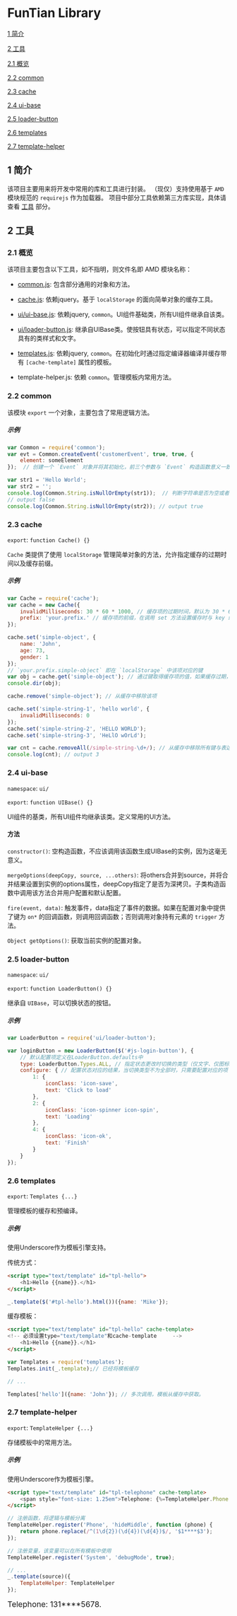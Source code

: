 # FunTian Library



[1 简介](#1-简介)

[2 工具](#2-工具)

[2.1 概览](#21-概览)
		
[2.2 common](#22-common)
	
[2.3 cache](#23-cache)

[2.4 ui-base](#24-ui-base)

[2.5 loader-button](#25-loader-button)

[2.6 templates](#26-templates)

[2.7 template-helper](#27-template-helper)
		



## 1 简介

该项目主要用来将开发中常用的库和工具进行封装。
（现仅）支持使用基于 `AMD` 模块规范的 `requirejs` 作为加载器。
项目中部分工具依赖第三方库实现，具体请查看 [工具](#2-工具) 部分。




## 2 工具



### 2.1 概览

该项目主要包含以下工具，如不指明，则文件名即 AMD 模块名称：

- [common.js](#22-common): 包含部分通用的对象和方法。

- [cache.js](#23-cache): 依赖jquery。基于 `localStorage` 的面向简单对象的缓存工具。

- [ui/ui-base.js](#24-ui-base): 依赖jquery, `common`。UI组件基础类，所有UI组件继承自该类。

- [ui/loader-button.js](#25-loader-button): 继承自UIBase类。使按钮具有状态，可以指定不同状态具有的类样式和文字。

- [templates.js](#26-templates): 依赖jquery, `common`。在初始化时通过指定编译器编译并缓存带有 `[cache-template]` 属性的模板。

- template-helper.js: 依赖 `common`。管理模板内常用方法。



### 2.2 common

该模块 `export` 一个对象，主要包含了常用逻辑方法。

##### 示例

``` javascript
var Common = require('common');
var evt = Common.createEvent('customerEvent', true, true, {
	element: someElement
});  // 创建一个 `Event` 对象并将其初始化，前三个参数与 `Event` 构造函数意义一致，最后一个参数为可选参数，如果该参数有值，则会被设置在返回的 `Event` 实例的 `data` 属性上。

var str1 = 'Hello World';
var str2 = '';
console.log(Common.String.isNullOrEmpty(str1));  // 判断字符串是否为空或者空字符串
// output false
console.log(Common.String.isNullOrEmpty(str2)); // output true
```



### 2.3 cache

`export`: `function Cache() {}`

`Cache` 类提供了使用 `localStorage` 管理简单对象的方法，允许指定缓存的过期时间以及缓存前缀。

##### 示例

``` javascript
var Cache = require('cache');
var cache = new Cache({
    invalidMilliseconds: 30 * 60 * 1000, // 缓存项的过期时间，默认为 30 * 60 * 1000 毫秒
    prefix: 'your.prefix.' // 缓存项的前缀，在调用 set 方法设置缓存时与 key 组合成为缓存的键。默认为 cache.
});

cache.set('simple-object', {
	name: 'John',
	age: 73,
	gender: 1
});
// `your.prefix.simple-object` 即在 `localStorage` 中该项对应的键
var obj = cache.get('simple-object'); // 通过键取得缓存项的值，如果缓存过期，将返回 `null`。
console.dir(obj);

cache.remove('simple-object'); // 从缓存中移除该项

cache.set('simple-string-1', 'hello world', {
	invalidMilliseconds: 0
});
cache.set('simple-string-2', 'HELLO WORLD');
cache.set('simple-string-3', 'HeLlO wOrLd');

var cnt = cache.removeAll(/simple-string-\d+/); // 从缓存中移除所有键与表达式匹配的项。参数为空指定前缀的，将构造一个以前缀字符串起始的正则表达式进行匹配，否则不会移除任何项
console.log(cnt); // output 3
```



### 2.4 ui-base

`namespace`: `ui/`

`export`: `function UIBase() {}`

UI组件的基类，所有UI组件均继承该类。定义常用的UI方法。

#### 方法

`constructor()`: 空构造函数，不应该调用该函数生成UIBase的实例，因为这毫无意义。

`mergeOptions(deepCopy, source, ...others)`: 将others合并到source，并将合并结果设置到实例的options属性，deepCopy指定了是否为深拷贝。子类构造函数中调用该方法合并用户配置和默认配置。

`fire(event, data)`: 触发事件，data指定了事件的数据。如果在配置对象中提供了键为 `on*` 的回调函数，则调用回调函数；否则调用对象持有元素的 `trigger` 方法。

`Object getOptions()`: 获取当前实例的配置对象。



### 2.5 loader-button

`namespace`: `ui/`

`export`: `function LoaderButton() {}` 

继承自 `UIBase`，可以切换状态的按钮。

##### 示例

```javascript
var LoaderButton = require('ui/loader-button');

var loginButton = new LoaderButton($('#js-login-button'), {
	// 默认配置项定义在LoaderButton.defaults中
	type: LoaderButton.Types.ALL, // 指定状态更改时切换的类型（仅文字、仅图标或全部）
	configure: { // 配置状态对应的结果，当切换类型不为全部时，只需要配置对应的项
		1: {
			iconClass: 'icon-save',
			text: 'Click to load'
		},
		2: {
			iconClass: 'icon-spinner icon-spin',
			text: 'Loading'
		},
		4: {
			iconClass: 'icon-ok',
			text: 'Finish'
		}
	}
});
```



### 2.6 templates

`export`: `Templates {...}`

管理模板的缓存和预编译。


##### 示例

使用Underscore作为模板引擎支持。

传统方式：
```html
<script type="text/template" id="tpl-hello">
	<h1>Hello {{name}}.</h1>
</script>
```

```javascript
_.template($('#tpl-hello').html())({name: 'Mike'});
```

缓存模板：
```html
<script type="text/template" id="tpl-hello" cache-template>
<!-- 必须设置type="text/template"和cache-template	 -->
	<h1>Hello {{name}}.</h1>
</script>
```

```javascript
var Templates = require('templates');
Templates.init(_.template);// 已经将模板缓存

// ...

Templates['hello']({name: 'John'}); // 多次调用，模板从缓存中获取。
```



### 2.7 template-helper

`export`: `TemplateHelper {...}`

存储模板中的常用方法。


##### 示例

使用Underscore作为模板引擎。

```html
<script type="text/template" id="tpl-telephone" cache-template>
    <span style="font-size: 1.25em">Telephone: {%=TemplateHelper.Phone.hideMiddle('13112345678') %}.</span><br/>
</script>
```

```javascript
// 注册函数，将逻辑与模板分离
TemplateHelper.register('Phone', 'hideMiddle', function (phone) {
	return phone.replace(/^(1\d{2})(\d{4})(\d{4})$/, '$1****$3');
});

// 注册变量，该变量可以在所有模板中使用
TemplateHelper.register('System', 'debugMode', true);

// ...
_.template(source)({
	TemplateHelper: TemplateHelper
});
```

<span style="font-size: 1.25em">Telephone: 131****5678.</span>